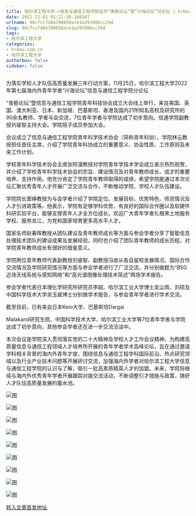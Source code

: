 ```yaml
---
title: 哈尔滨工程大学->信息与通信工程学院召开“青栀论坛”暨“兴海论坛”分论坛 | hrbeu.com.cn
date: 2022-12-01 01:21:58.108167
urlname: 98cfcc7d8e700856ece1e29398bcc29d
slug: 98cfcc7d8e700856ece1e29398bcc29d
tags: 
- 哈尔滨工程大学
categories:
- hrbeu.com.cn
- 哈尔滨工程大学
authorbox: false
sidebar: false
---
```

为落实学校人才队伍高质量发展三年行动方案，11月25日，哈尔滨工程大学2022年第七届海内外青年学者“兴海论坛”信息与通信工程学院分论坛

“青栀论坛”暨信息与通信工程学院青年科技协会成立大会线上举行，来自美国、英国、澳大利亚、日本、新加坡、巴基斯坦、香港及国内21所知名高校及研究所的90余名教师、学者与会交流，7位青年学者与学院达成了初步意向。信通学院副教授刘睿智主持大会。学院班子成员参加大会。
<!--more-->


会议成立了信息与通信工程学院青年科学技术协会（简称青年科协），学院林云教授担任首任主席，介绍了学院青年科协成立的重要意义、协会性质、工作原则及未来工作计划。

学校青年科学技术协会主席张阿漫教授对学院青年学技术学会成立表示热烈祝贺，并介绍了学校青年科学技术协会的宗旨、建设情况及对青年教师成长、成才的重要培养、支持作用。他充分肯定了学院青年教师取得的成绩，希望学院能通过本次论坛汇聚优秀青年人才开展广泛交流与合作，不断推动学院、学校人才队伍建设。

学院院长窦峥教授为与会学者介绍了学院定位、发展目标、优势特色、师资情况及人才引进政策等。他表示，学院有足够学科优势，有良好的国际合作圈以及软硬件科研实验平台，能够支撑青年人才全方位成长，欢迎广大青年学者扎根黑土地服务学校、服务龙江，为党和国家培育更多高水平人才。

国家名师赵春晖教授从团队建设及青年教师成长等方面与参会学者分享了智能信息处理技术团队的建设成果及发展经验，同时也介绍了团队青年教师的成长历程，对学院青年教师成长有很好的借鉴意义。

学院两位青年教师代表副教授刘睿智、副教授冯收从各自留校发展情况、国际合作交流情况及学院研究情况等方面与参会学者进行了广泛交流，并分别做题为“B5G近场天线系统与感知网络”和“高光谱图像处理技术简述”两场学术报告。

参会学者代表日本理化学研究所研究员李超、哈尔滨工业大学博士吴尘雨、刘硕及中国科学技术大学余玉威博士分别做学术报告，与参会青年学者进行学术交流。

截至目前，已有来自日本Keio大学、巴基斯坦Dargai

Malakand研究生院、中国科学技术大学、哈尔滨工业大学等7位青年学者与学院达成了初步意向，其他参会学者还在进一步交流洽谈中。

本次会议是学院深入贯彻落实党的二十大精神及学校人才工作会议精神，为构建高质量信息与通信工程领域人才培养所开展的青年学者学术高峰论坛，旨在通过邀请学科相关背景的海内外青年才俊，围绕信息与通信工程学科国际前沿、热点研究领域以及行业产业技术问题等开展研讨交流，加强海内外学者对哈尔滨工程大学信息与通信工程学院的认识与了解，吸引一批高素质精英人才的加盟。未来，学院将继续与海内外优秀青年学者开展跟踪对接交流活动，不断调整引才措施与政策，铸好人才队伍高质量发展的蓄水池。

![图](http://gongxue.cn/__local/6/CA/21/AC1BE222AFAF9849B0147B0E416_ECF830CD_EFAC.jpg)

![图](http://gongxue.cn/__local/C/96/14/6BE72352C001B0F4D3A2B601179_92D3FF04_357F3.jpg)

![图](http://gongxue.cn/__local/F/6A/88/7CB49D8460D6649C1B3CE02E50B_0C7F5933_9D77C.jpg)

![图](http://gongxue.cn/__local/7/2A/89/A0B71537D3677294D4823EDF722_B8490425_2DEF6.jpg)

![图](http://gongxue.cn/__local/0/1F/E6/669651D9B575F6DC28C8BEBD9A6_235C8D9A_295E8.jpg)

![图](http://gongxue.cn/__local/C/DD/9A/49204F71B38EA559FDB920D9075_944EB678_4F13F.jpg)

![图](http://gongxue.cn/__local/4/A4/88/0C0B4BE3F70A50B03921C5C7260_5CD4AE7A_50F41.jpg)

![图](http://gongxue.cn/__local/7/BB/17/23F3C8FA3D5719E66BB0022C62C_94F59597_BA9D5.jpg)

![图](http://gongxue.cn/__local/C/56/65/3A9844BE926118E1E2514026E3F_360EBA1B_37F09.jpg)

[转入文章首发地址](http://gongxue.cn/info/1015/73747.htm)